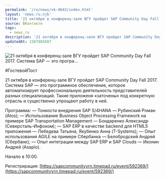 ```yaml
---
permalink: '/ru/news/vk-4643/index.html'
layout: 'news.ru.njk'
title: '21 октября в конференц-зале ВГУ пройдет SAP Community Day Fall 2017. Система SAP — это програ'
source: ВКонтакте
tags:
  - news_ru
description: '21 октября в конференц-зале ВГУ пройдет SAP Community Day Fall 2017. Система SAP — это програ…'
updatedAt: 1507884587
---
```

![21 октября в конференц-зале ВГУ пройдет SAP Community Day Fall 2017. Система SAP — это програ…](https://sun9-68.userapi.com/impf/c639728/v639728724/5a5c2/q6k2UgwM680.jpg?size=1120x750&quality=96&proxy=1&sign=5709b3452efd38dcdd355c6e2aaf8ea6&c_uniq_tag=JrZ6kdEeaF34jrpxsAr5Ix1rCXRQ9MBzmbYwV4zOrZw&type=album)

#ГостевойПост

21 октября в конференц-зале ВГУ пройдет SAP Community Day Fall 2017.
Система SAP — это программное обеспечение, которое автоматизирует профессиональную деятельность представителей разных специализаций. Такие приложеня «заточены» под конкретную отрасль и существенно упрощают работу в ней.

Программа:
— Тонкости внедрения SAP S/4HANA — Рубинский Роман (Atos);
— Использование Business Object Processing Framework на примере SAP Transportation Management — Бондаренко Александр (Северсталь-Инфоком);
— SAP ERP в качестве backend для HTML5 приложения — Лебедева Татьяна, Якубенко Анна (T-Systems);
— Опыт использования AGILE на примере Сбербанка — Белобродский Андрей (Сбербанк);
— Опыт интеграции между SAP ERP и SAP Clouds — Иконин Андрей (Asapio).

Начало в 10:00.

Регистрирация: [https://sapcommunityvrn.timepad.ru/event/592369/](https://sapcommunityvrn.timepad.ru/event/592369/)
